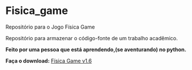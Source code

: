 # Fisica_game
 Repositório para o Jogo Física Game

Repositório para armazenar o código-fonte de um trabalho acadêmico.

__Feito por uma pessoa que está aprendendo,(se aventurando) no python.__

**Faça o download:** [Física Game v1.6](https://github.com/matheusparrela/Fisica_game/releases/download/v.1.6/fisica_game_setup.exe)